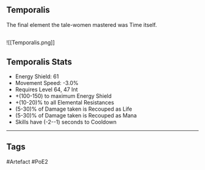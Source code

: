## Temporalis
The final element the tale-women
mastered was Time itself.
##
![[Temporalis.png]]
## Temporalis Stats
- Energy Shield: 61
- Movement Speed: -3.0%
- Requires Level 64, 47 Int
- +(100-150) to maximum Energy Shield
- +(10-20)% to all Elemental Resistances
- (5-30)% of Damage taken is Recouped as Life
- (5-30)% of Damage taken is Recouped as Mana
- Skills have (-2--1) seconds to Cooldown


---
## Tags
#Artefact
#PoE2